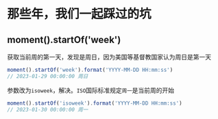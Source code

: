 # 那些年，我们一起踩过的坑

## moment().startOf('week')

获取当前周的第一天，发现是周日，因为美国等基督教国家认为周日是第一天

```js
moment().startOf('week').format('YYYY-MM-DD HH:mm:ss')
// 2023-01-29 00:00:00 周日
```

参数改为`isoweek`，解决。`ISO`国际标准规定`周一`是当前周的开始

```js
moment().startOf('isoweek').format('YYYY-MM-DD HH:mm:ss')
// 2023-01-30 00:00:00 周一
```
